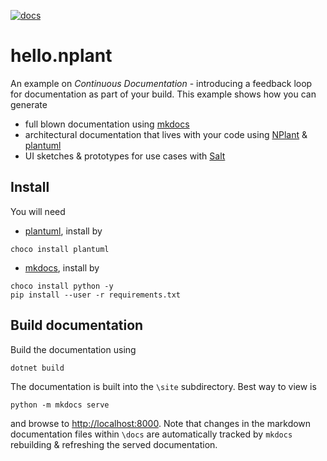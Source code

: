 [![docs](https://github.com/mkoertgen/hello.nplant/actions/workflows/docs.yml/badge.svg)](https://mkoertgen.github.io/hello.nplant/)

# hello.nplant

An example on _Continuous Documentation_ - introducing a feedback loop for documentation as part of your build. This example shows how you can generate

- full blown documentation using [mkdocs](http://www.mkdocs.org/)
- architectural documentation that lives with your code using [NPlant](https://github.com/nplant/nplant) & [plantuml](http://plantuml.com/)
- UI sketches & prototypes for use cases with [Salt](http://plantuml.com/salt.html)

## Install

You will need

- [plantuml](http://plantuml.sourceforge.net/), install by

```shell
choco install plantuml
```

- [mkdocs](http://www.mkdocs.org/), install by

```shell
choco install python -y
pip install --user -r requirements.txt
```

## Build documentation

Build the documentation using

```shell
dotnet build
```

The documentation is built into the `\site` subdirectory. Best way to view is

```shell
python -m mkdocs serve
```

and browse to [http://localhost:8000](http://localhost:8000).
Note that changes in the markdown documentation files within `\docs` are automatically tracked by `mkdocs` rebuilding & refreshing the served documentation.
